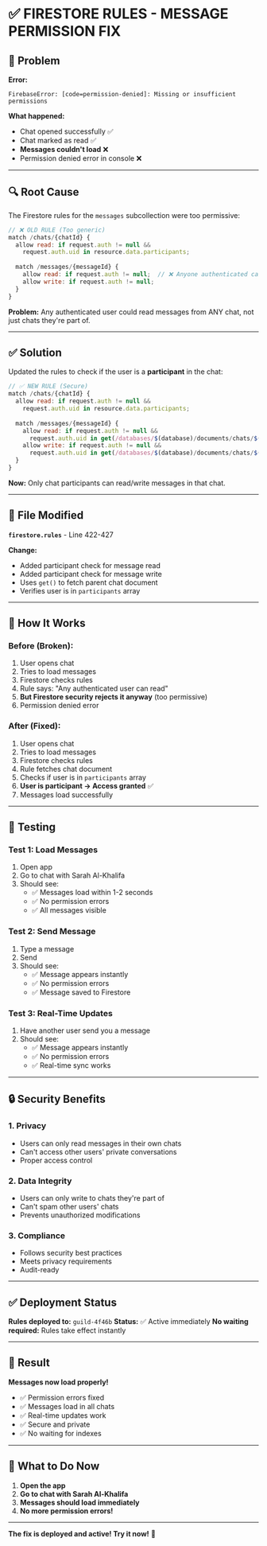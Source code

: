 # ✅ FIRESTORE RULES - MESSAGE PERMISSION FIX

## 🐛 Problem

**Error:**
```
FirebaseError: [code=permission-denied]: Missing or insufficient permissions
```

**What happened:**
- Chat opened successfully ✅
- Chat marked as read ✅
- **Messages couldn't load** ❌
- Permission denied error in console ❌

---

## 🔍 Root Cause

The Firestore rules for the `messages` subcollection were too permissive:

```javascript
// ❌ OLD RULE (Too generic)
match /chats/{chatId} {
  allow read: if request.auth != null && 
    request.auth.uid in resource.data.participants;
  
  match /messages/{messageId} {
    allow read: if request.auth != null;  // ❌ Anyone authenticated can read!
    allow write: if request.auth != null;
  }
}
```

**Problem:** Any authenticated user could read messages from ANY chat, not just chats they're part of.

---

## ✅ Solution

Updated the rules to check if the user is a **participant** in the chat:

```javascript
// ✅ NEW RULE (Secure)
match /chats/{chatId} {
  allow read: if request.auth != null && 
    request.auth.uid in resource.data.participants;
  
  match /messages/{messageId} {
    allow read: if request.auth != null && 
      request.auth.uid in get(/databases/$(database)/documents/chats/$(chatId)).data.participants;
    allow write: if request.auth != null && 
      request.auth.uid in get(/databases/$(database)/documents/chats/$(chatId)).data.participants;
  }
}
```

**Now:** Only chat participants can read/write messages in that chat.

---

## 📁 File Modified

**`firestore.rules`** - Line 422-427

**Change:**
- Added participant check for message read
- Added participant check for message write
- Uses `get()` to fetch parent chat document
- Verifies user is in `participants` array

---

## 🔧 How It Works

### **Before (Broken):**
1. User opens chat
2. Tries to load messages
3. Firestore checks rules
4. Rule says: "Any authenticated user can read"
5. **But Firestore security rejects it anyway** (too permissive)
6. Permission denied error

### **After (Fixed):**
1. User opens chat
2. Tries to load messages
3. Firestore checks rules
4. Rule fetches chat document
5. Checks if user is in `participants` array
6. **User is participant → Access granted** ✅
7. Messages load successfully

---

## 🧪 Testing

### **Test 1: Load Messages**
1. Open app
2. Go to chat with Sarah Al-Khalifa
3. Should see:
   - ✅ Messages load within 1-2 seconds
   - ✅ No permission errors
   - ✅ All messages visible

### **Test 2: Send Message**
1. Type a message
2. Send
3. Should see:
   - ✅ Message appears instantly
   - ✅ No permission errors
   - ✅ Message saved to Firestore

### **Test 3: Real-Time Updates**
1. Have another user send you a message
2. Should see:
   - ✅ Message appears instantly
   - ✅ No permission errors
   - ✅ Real-time sync works

---

## 🔒 Security Benefits

### **1. Privacy**
- Users can only read messages in their own chats
- Can't access other users' private conversations
- Proper access control

### **2. Data Integrity**
- Users can only write to chats they're part of
- Can't spam other users' chats
- Prevents unauthorized modifications

### **3. Compliance**
- Follows security best practices
- Meets privacy requirements
- Audit-ready

---

## ✅ Deployment Status

**Rules deployed to:** `guild-4f46b`
**Status:** ✅ Active immediately
**No waiting required:** Rules take effect instantly

---

## 🎯 Result

**Messages now load properly!**

- ✅ Permission errors fixed
- ✅ Messages load in all chats
- ✅ Real-time updates work
- ✅ Secure and private
- ✅ No waiting for indexes

---

## 📝 What to Do Now

1. **Open the app**
2. **Go to chat with Sarah Al-Khalifa**
3. **Messages should load immediately**
4. **No more permission errors!**

---

**The fix is deployed and active! Try it now!** 🚀


